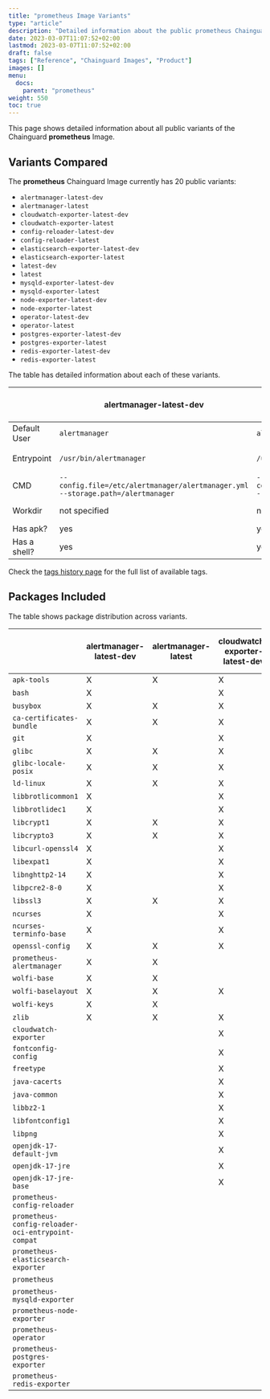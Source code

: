 ```yaml
---
title: "prometheus Image Variants"
type: "article"
description: "Detailed information about the public prometheus Chainguard Image variants"
date: 2023-03-07T11:07:52+02:00
lastmod: 2023-03-07T11:07:52+02:00
draft: false
tags: ["Reference", "Chainguard Images", "Product"]
images: []
menu:
  docs:
    parent: "prometheus"
weight: 550
toc: true
---
```


This page shows detailed information about all public variants of the Chainguard **prometheus** Image.

## Variants Compared
The **prometheus** Chainguard Image currently has 20 public variants: 

- `alertmanager-latest-dev`
- `alertmanager-latest`
- `cloudwatch-exporter-latest-dev`
- `cloudwatch-exporter-latest`
- `config-reloader-latest-dev`
- `config-reloader-latest`
- `elasticsearch-exporter-latest-dev`
- `elasticsearch-exporter-latest`
- `latest-dev`
- `latest`
- `mysqld-exporter-latest-dev`
- `mysqld-exporter-latest`
- `node-exporter-latest-dev`
- `node-exporter-latest`
- `operator-latest-dev`
- `operator-latest`
- `postgres-exporter-latest-dev`
- `postgres-exporter-latest`
- `redis-exporter-latest-dev`
- `redis-exporter-latest`

The table has detailed information about each of these variants.

|              | alertmanager-latest-dev                                                         | alertmanager-latest                                                             | cloudwatch-exporter-latest-dev                                                        | cloudwatch-exporter-latest                                                            | config-reloader-latest-dev        | config-reloader-latest            | elasticsearch-exporter-latest-dev | elasticsearch-exporter-latest     | latest-dev    | latest        | mysqld-exporter-latest-dev | mysqld-exporter-latest     | node-exporter-latest-dev | node-exporter-latest     | operator-latest-dev | operator-latest     | postgres-exporter-latest-dev | postgres-exporter-latest     | redis-exporter-latest-dev | redis-exporter-latest     |
|--------------|---------------------------------------------------------------------------------|---------------------------------------------------------------------------------|---------------------------------------------------------------------------------------|---------------------------------------------------------------------------------------|-----------------------------------|-----------------------------------|-----------------------------------|-----------------------------------|---------------|---------------|----------------------------|----------------------------|--------------------------|--------------------------|---------------------|---------------------|------------------------------|------------------------------|---------------------------|---------------------------|
| Default User | `alertmanager`                                                                  | `alertmanager`                                                                  | `nonroot`                                                                             | `nonroot`                                                                             | `prometheus-config-reloader`      | `prometheus-config-reloader`      | `elasticsearch_exporter`          | `elasticsearch_exporter`          | `root`        | `root`        | `mysqld_exporter`          | `mysqld_exporter`          | `node_exporter`          | `node_exporter`          | `nonroot`           | `nonroot`           | `nonroot`                    | `nonroot`                    | `nonroot`                 | `nonroot`                 |
| Entrypoint   | `/usr/bin/alertmanager`                                                         | `/usr/bin/alertmanager`                                                         | `/usr/bin/java -jar /usr/share/java/cloudwatch_exporter/cloudwatch_exporter.jar 9106` | `/usr/bin/java -jar /usr/share/java/cloudwatch_exporter/cloudwatch_exporter.jar 9106` | `/bin/prometheus-config-reloader` | `/bin/prometheus-config-reloader` | `/usr/bin/elasticsearch_exporter` | `/usr/bin/elasticsearch_exporter` | `prometheus`  | `prometheus`  | `/usr/bin/mysqld_exporter` | `/usr/bin/mysqld_exporter` | `/usr/bin/node_exporter` | `/usr/bin/node_exporter` | `/usr/bin/operator` | `/usr/bin/operator` | `/usr/bin/postgres_exporter` | `/usr/bin/postgres_exporter` | `/usr/bin/redis_exporter` | `/usr/bin/redis_exporter` |
| CMD          | `--config.file=/etc/alertmanager/alertmanager.yml --storage.path=/alertmanager` | `--config.file=/etc/alertmanager/alertmanager.yml --storage.path=/alertmanager` | `/config/config.yml`                                                                  | `/config/config.yml`                                                                  | not specified                     | not specified                     | not specified                     | not specified                     | not specified | not specified | not specified              | not specified              | not specified            | not specified            | not specified       | not specified       | not specified                | not specified                | not specified             | not specified             |
| Workdir      | not specified                                                                   | not specified                                                                   | not specified                                                                         | not specified                                                                         | not specified                     | not specified                     | not specified                     | not specified                     | not specified | not specified | not specified              | not specified              | not specified            | not specified            | not specified       | not specified       | not specified                | not specified                | not specified             | not specified             |
| Has apk?     | yes                                                                             | yes                                                                             | yes                                                                                   | no                                                                                    | yes                               | no                                | yes                               | yes                               | yes           | no            | yes                        | yes                        | yes                      | no                       | yes                 | no                  | yes                          | no                           | yes                       | no                        |
| Has a shell? | yes                                                                             | yes                                                                             | yes                                                                                   | yes                                                                                   | yes                               | no                                | yes                               | yes                               | yes           | no            | yes                        | yes                        | yes                      | yes                      | yes                 | no                  | yes                          | yes                          | yes                       | no                        |

Check the [tags history page](/chainguard/chainguard-images/reference/prometheus/tags_history/) for the full list of available tags.

## Packages Included
The table shows package distribution across variants.

|                                                    | alertmanager-latest-dev | alertmanager-latest | cloudwatch-exporter-latest-dev | cloudwatch-exporter-latest | config-reloader-latest-dev | config-reloader-latest | elasticsearch-exporter-latest-dev | elasticsearch-exporter-latest | latest-dev | latest | mysqld-exporter-latest-dev | mysqld-exporter-latest | node-exporter-latest-dev | node-exporter-latest | operator-latest-dev | operator-latest | postgres-exporter-latest-dev | postgres-exporter-latest | redis-exporter-latest-dev | redis-exporter-latest |
|----------------------------------------------------|-------------------------|---------------------|--------------------------------|----------------------------|----------------------------|------------------------|-----------------------------------|-------------------------------|------------|--------|----------------------------|------------------------|--------------------------|----------------------|---------------------|-----------------|------------------------------|--------------------------|---------------------------|-----------------------|
| `apk-tools`                                        | X                       | X                   | X                              |                            | X                          |                        | X                                 | X                             | X          |        | X                          | X                      | X                        |                      | X                   |                 | X                            |                          | X                         |                       |
| `bash`                                             | X                       |                     | X                              |                            | X                          |                        | X                                 |                               | X          |        | X                          |                        | X                        |                      | X                   |                 | X                            |                          | X                         |                       |
| `busybox`                                          | X                       | X                   | X                              | X                          | X                          |                        | X                                 | X                             | X          |        | X                          | X                      | X                        | X                    | X                   |                 | X                            | X                        | X                         |                       |
| `ca-certificates-bundle`                           | X                       | X                   | X                              | X                          | X                          | X                      | X                                 | X                             | X          | X      | X                          | X                      | X                        | X                    | X                   | X               | X                            | X                        | X                         | X                     |
| `git`                                              | X                       |                     | X                              |                            | X                          |                        | X                                 |                               | X          |        | X                          |                        | X                        |                      | X                   |                 | X                            |                          | X                         |                       |
| `glibc`                                            | X                       | X                   | X                              | X                          | X                          |                        | X                                 | X                             | X          | X      | X                          | X                      | X                        | X                    | X                   |                 | X                            | X                        | X                         | X                     |
| `glibc-locale-posix`                               | X                       | X                   | X                              | X                          | X                          |                        | X                                 | X                             | X          | X      | X                          | X                      | X                        | X                    | X                   |                 | X                            | X                        | X                         | X                     |
| `ld-linux`                                         | X                       | X                   | X                              | X                          | X                          |                        | X                                 | X                             | X          | X      | X                          | X                      | X                        | X                    | X                   |                 | X                            | X                        | X                         | X                     |
| `libbrotlicommon1`                                 | X                       |                     | X                              | X                          | X                          |                        | X                                 |                               | X          |        | X                          |                        | X                        |                      | X                   |                 | X                            |                          | X                         |                       |
| `libbrotlidec1`                                    | X                       |                     | X                              | X                          | X                          |                        | X                                 |                               | X          |        | X                          |                        | X                        |                      | X                   |                 | X                            |                          | X                         |                       |
| `libcrypt1`                                        | X                       | X                   | X                              | X                          | X                          |                        | X                                 | X                             | X          |        | X                          | X                      | X                        | X                    | X                   |                 | X                            | X                        | X                         |                       |
| `libcrypto3`                                       | X                       | X                   | X                              |                            | X                          |                        | X                                 | X                             | X          |        | X                          | X                      | X                        |                      | X                   |                 | X                            |                          | X                         |                       |
| `libcurl-openssl4`                                 | X                       |                     | X                              |                            | X                          |                        | X                                 |                               | X          |        | X                          |                        | X                        |                      | X                   |                 | X                            |                          | X                         |                       |
| `libexpat1`                                        | X                       |                     | X                              | X                          | X                          |                        | X                                 |                               | X          |        | X                          |                        | X                        |                      | X                   |                 | X                            |                          | X                         |                       |
| `libnghttp2-14`                                    | X                       |                     | X                              |                            | X                          |                        | X                                 |                               | X          |        | X                          |                        | X                        |                      | X                   |                 | X                            |                          | X                         |                       |
| `libpcre2-8-0`                                     | X                       |                     | X                              |                            | X                          |                        | X                                 |                               | X          |        | X                          |                        | X                        |                      | X                   |                 | X                            |                          | X                         |                       |
| `libssl3`                                          | X                       | X                   | X                              |                            | X                          |                        | X                                 | X                             | X          |        | X                          | X                      | X                        |                      | X                   |                 | X                            |                          | X                         |                       |
| `ncurses`                                          | X                       |                     | X                              |                            | X                          |                        | X                                 |                               | X          |        | X                          |                        | X                        |                      | X                   |                 | X                            |                          | X                         |                       |
| `ncurses-terminfo-base`                            | X                       |                     | X                              |                            | X                          |                        | X                                 |                               | X          |        | X                          |                        | X                        |                      | X                   |                 | X                            |                          | X                         |                       |
| `openssl-config`                                   | X                       | X                   | X                              |                            | X                          |                        | X                                 | X                             | X          |        | X                          | X                      | X                        |                      | X                   |                 | X                            |                          | X                         |                       |
| `prometheus-alertmanager`                          | X                       | X                   |                                |                            |                            |                        |                                   |                               |            |        |                            |                        |                          |                      |                     |                 |                              |                          |                           |                       |
| `wolfi-base`                                       | X                       | X                   |                                |                            |                            |                        | X                                 | X                             |            |        | X                          | X                      |                          |                      |                     |                 |                              |                          |                           |                       |
| `wolfi-baselayout`                                 | X                       | X                   | X                              | X                          | X                          | X                      | X                                 | X                             | X          | X      | X                          | X                      | X                        | X                    | X                   | X               | X                            | X                        | X                         | X                     |
| `wolfi-keys`                                       | X                       | X                   |                                |                            |                            |                        | X                                 | X                             |            |        | X                          | X                      |                          |                      |                     |                 |                              |                          |                           |                       |
| `zlib`                                             | X                       | X                   | X                              | X                          | X                          |                        | X                                 | X                             | X          |        | X                          | X                      | X                        |                      | X                   |                 | X                            |                          | X                         |                       |
| `cloudwatch-exporter`                              |                         |                     | X                              | X                          |                            |                        |                                   |                               |            |        |                            |                        |                          |                      |                     |                 |                              |                          |                           |                       |
| `fontconfig-config`                                |                         |                     | X                              | X                          |                            |                        |                                   |                               |            |        |                            |                        |                          |                      |                     |                 |                              |                          |                           |                       |
| `freetype`                                         |                         |                     | X                              | X                          |                            |                        |                                   |                               |            |        |                            |                        |                          |                      |                     |                 |                              |                          |                           |                       |
| `java-cacerts`                                     |                         |                     | X                              | X                          |                            |                        |                                   |                               |            |        |                            |                        |                          |                      |                     |                 |                              |                          |                           |                       |
| `java-common`                                      |                         |                     | X                              | X                          |                            |                        |                                   |                               |            |        |                            |                        |                          |                      |                     |                 |                              |                          |                           |                       |
| `libbz2-1`                                         |                         |                     | X                              | X                          |                            |                        |                                   |                               |            |        |                            |                        |                          |                      |                     |                 |                              |                          |                           |                       |
| `libfontconfig1`                                   |                         |                     | X                              | X                          |                            |                        |                                   |                               |            |        |                            |                        |                          |                      |                     |                 |                              |                          |                           |                       |
| `libpng`                                           |                         |                     | X                              | X                          |                            |                        |                                   |                               |            |        |                            |                        |                          |                      |                     |                 |                              |                          |                           |                       |
| `openjdk-17-default-jvm`                           |                         |                     | X                              | X                          |                            |                        |                                   |                               |            |        |                            |                        |                          |                      |                     |                 |                              |                          |                           |                       |
| `openjdk-17-jre`                                   |                         |                     | X                              | X                          |                            |                        |                                   |                               |            |        |                            |                        |                          |                      |                     |                 |                              |                          |                           |                       |
| `openjdk-17-jre-base`                              |                         |                     | X                              | X                          |                            |                        |                                   |                               |            |        |                            |                        |                          |                      |                     |                 |                              |                          |                           |                       |
| `prometheus-config-reloader`                       |                         |                     |                                |                            | X                          | X                      |                                   |                               |            |        |                            |                        |                          |                      |                     |                 |                              |                          |                           |                       |
| `prometheus-config-reloader-oci-entrypoint-compat` |                         |                     |                                |                            | X                          | X                      |                                   |                               |            |        |                            |                        |                          |                      |                     |                 |                              |                          |                           |                       |
| `prometheus-elasticsearch-exporter`                |                         |                     |                                |                            |                            |                        | X                                 | X                             |            |        |                            |                        |                          |                      |                     |                 |                              |                          |                           |                       |
| `prometheus`                                       |                         |                     |                                |                            |                            |                        |                                   |                               | X          | X      |                            |                        |                          |                      |                     |                 |                              |                          |                           |                       |
| `prometheus-mysqld-exporter`                       |                         |                     |                                |                            |                            |                        |                                   |                               |            |        | X                          | X                      |                          |                      |                     |                 |                              |                          |                           |                       |
| `prometheus-node-exporter`                         |                         |                     |                                |                            |                            |                        |                                   |                               |            |        |                            |                        | X                        | X                    |                     |                 |                              |                          |                           |                       |
| `prometheus-operator`                              |                         |                     |                                |                            |                            |                        |                                   |                               |            |        |                            |                        |                          |                      | X                   | X               |                              |                          |                           |                       |
| `prometheus-postgres-exporter`                     |                         |                     |                                |                            |                            |                        |                                   |                               |            |        |                            |                        |                          |                      |                     |                 | X                            | X                        |                           |                       |
| `prometheus-redis-exporter`                        |                         |                     |                                |                            |                            |                        |                                   |                               |            |        |                            |                        |                          |                      |                     |                 |                              |                          | X                         | X                     |
